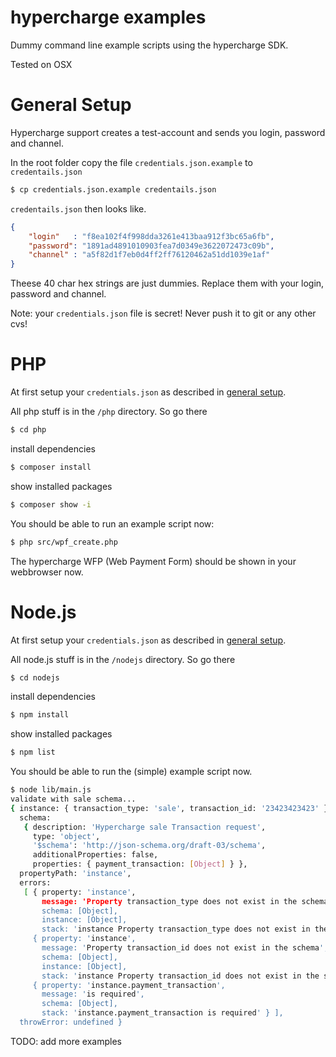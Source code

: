 hypercharge examples
====================

Dummy command line example scripts using the hypercharge SDK.

Tested on OSX

General Setup
=============

Hypercharge support creates a test-account and sends you login, password and channel.

In the root folder copy the file `credentials.json.example` to `credentails.json`
```sh
$ cp credentials.json.example credentails.json
```

`credentails.json` then looks like.
```json
{
	"login"   : "f8ea102f4f998dda3261e413baa912f3bc65a6fb",
	"password": "1891ad4891010903fea7d0349e3622072473c09b",
	"channel" : "a5f82d1f7eb0d4ff2ff76120462a51dd1039e1af"
}
```
Theese 40 char hex strings are just dummies.
Replace them with your login, password and channel.

Note: your `credentials.json` file is secret! Never push it to git or any other cvs!

PHP
===
At first setup your `credentials.json` as described in [general setup](#general-setup).

All php stuff is in the `/php` directory.
So go there
```sh
$ cd php
```

install dependencies
```sh
$ composer install
```

show installed packages
```sh
$ composer show -i
```

You should be able to run an example script now:
```sh
$ php src/wpf_create.php
```
The hypercharge WFP (Web Payment Form) should be shown in your webbrowser now.


Node.js
=======
At first setup your `credentials.json` as described in [general setup](#general-setup).

All node.js stuff is in the `/nodejs` directory.
So go there
```sh
$ cd nodejs
```

install dependencies
```sh
$ npm install
```

show installed packages
```sh
$ npm list
```

You should be able to run the (simple) example script now.
```sh
$ node lib/main.js
validate with sale schema...
{ instance: { transaction_type: 'sale', transaction_id: '23423423423' },
  schema:
   { description: 'Hypercharge sale Transaction request',
     type: 'object',
     '$schema': 'http://json-schema.org/draft-03/schema',
     additionalProperties: false,
     properties: { payment_transaction: [Object] } },
  propertyPath: 'instance',
  errors:
   [ { property: 'instance',
       message: 'Property transaction_type does not exist in the schema',
       schema: [Object],
       instance: [Object],
       stack: 'instance Property transaction_type does not exist in the schema' },
     { property: 'instance',
       message: 'Property transaction_id does not exist in the schema',
       schema: [Object],
       instance: [Object],
       stack: 'instance Property transaction_id does not exist in the schema' },
     { property: 'instance.payment_transaction',
       message: 'is required',
       schema: [Object],
       stack: 'instance.payment_transaction is required' } ],
  throwError: undefined }
```

TODO: add more examples

